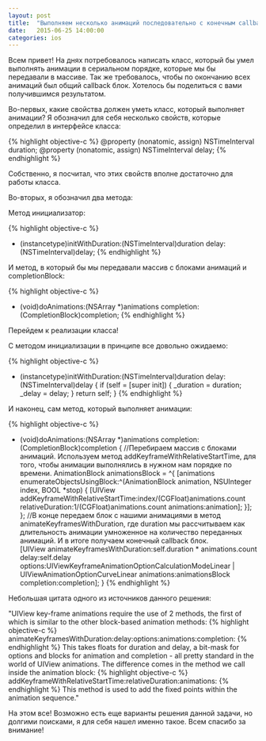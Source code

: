 ```yaml
---
layout: post
title:  "Выполняем несколько анимаций последовательно с конечным callback блоком"
date:   2015-06-25 14:00:00
categories: ios
---
```


Всем привет! На днях потребовалось написать класс, который бы умел выполнять анимации в сериальном порядке, которые мы бы передавали в массиве. Так же требовалось, чтобы по окончанию всех анимаций был общий callback блок. Хотелось бы поделиться с вами получившимся результатом.



Во-первых, какие свойства должен уметь класс, который выполняет анимации? Я обозначил для себя несколько свойств, которые определил в интерфейсе класса:

{% highlight objective-c %}
@property (nonatomic, assign) NSTimeInterval duration;
@property (nonatomic, assign) NSTimeInterval delay;
{% endhighlight %}

Собственно, я посчитал, что этих свойств вполне достаточно для работы класса.

Во-вторых, я обозначил два метода:

Метод инициализатор: 

{% highlight objective-c %}
- (instancetype)initWithDuration:(NSTimeInterval)duration
                           delay:(NSTimeInterval)delay;
{% endhighlight %}

И метод, в который бы мы передавали массив с блоками анимаций и completionBlock:

{% highlight objective-c %}
- (void)doAnimations:(NSArray *)animations completion:(CompletionBlock)completion;
{% endhighlight %}

Перейдем к реализации класса!

С методом инициализации в принципе все довольно ожидаемо:

{% highlight objective-c %}
- (instancetype)initWithDuration:(NSTimeInterval)duration
                           delay:(NSTimeInterval)delay
{
    if (self = [super init]) {
        _duration = duration;
        _delay = delay;
    }
    return self;
}
{% endhighlight %}

И наконец, сам метод, который выполняет анимации:

{% highlight objective-c %}
- (void)doAnimations:(NSArray *)animations completion:(CompletionBlock)completion
{
//Перебираем массив с блоками анимаций. Используем метод addKeyframeWithRelativeStartTime, для того, чтобы анимации выполнялись в нужном нам порядке по времени.
    AnimationBlock animationsBlock = ^{
        [animations enumerateObjectsUsingBlock:^(AnimationBlock animation, NSUInteger index, BOOL *stop) {
            [UIView addKeyframeWithRelativeStartTime:index/(CGFloat)animations.count
                                    relativeDuration:1/(CGFloat)animations.count
                                          animations:animation];
        }];
    };
//В конце передаем блок с нашими анимациями в метод animateKeyframesWithDuration, где duration мы рассчитываем как длительность анимации умноженное на количество переданных анимаций. И в итоге получаем конечный callback блок.    
    [UIView animateKeyframesWithDuration:self.duration * animations.count
                                   delay:self.delay
                                 options:UIViewKeyframeAnimationOptionCalculationModeLinear | UIViewAnimationOptionCurveLinear
                              animations:animationsBlock
                              completion:completion];
}
{% endhighlight %}

Небольшая цитата одного из источников данного решения:

"UIView key-frame animations require the use of 2 methods, the first of which is similar to the other block-based animation methods: 
{% highlight objective-c %}
animateKeyframesWithDuration:delay:options:animations:completion: 
{% endhighlight %}
This takes floats for duration and delay, a bit-mask for options and blocks for animation and completion - all pretty standard in the world of UIView animations. The difference comes in the method we call inside the animation block:
{% highlight objective-c %}
addKeyframeWithRelativeStartTime:relativeDuration:animations:
{% endhighlight %}
This method is used to add the fixed points within the animation sequence."

На этом все! Возможно есть еще варианты решения данной задачи, но долгими поисками, я для себя нашел именно такое.
Всем спасибо за внимание!
